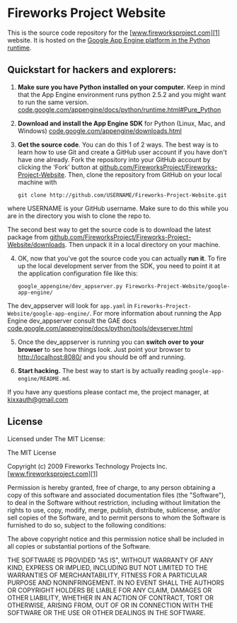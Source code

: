 Fireworks Project Website
=========================

This is the source code repository for the [www.fireworksproject.com][1] website.
It is hosted on the [Google App Engine platform in the Python runtime][2].

Quickstart for hackers and explorers:
-------------------------------------

1. __Make sure you have Python installed on your computer.__ Keep in mind that the
  App Engine environment runs python 2.5.2 and you might want to run the same
  version.  [code.google.com/appengine/docs/python/runtime.html#Pure_Python][3]

2. __Download and install the App Engine SDK__ for Python (Linux, Mac, and Windows)
[code.google.com/appengine/downloads.html][4]

3. __Get the source code__. You can do this 1 of 2 ways. The best way is to
  learn how to use Git and create a GitHub user account if you have don't have
  one already. Fork the repository into your GitHub account by clicking the
  'Fork' button at
  [github.com/FireworksProject/Fireworks-Project-Website](http://github.com/FireworksProject/Fireworks-Project-Website).
  Then, clone the repository from GitHub on your local machine with

    `git clone http://github.com/USERNAME/Fireworks-Project-Website.git`

  where USERNAME is your GitHub username. Make sure to do
  this while you are in the directory you wish to clone the repo to.

  The second best way to get the source code is to download the latest package
  from
  [github.com/FireworksProject/Fireworks-Project-Website/downloads](http://github.com/FireworksProject/Fireworks-Project-Website/downloads).
  Then unpack it in a local directory on your machine.

4. OK, now that you've got the source code you can actually __run it__. To fire
  up the local development server from the SDK, you need to point it at the
  application configuration file like this:

    `google_appengine/dev_appserver.py Fireworks-Project-Website/google-app-engine/`

  The dev_appserver will look for `app.yaml` in
  `Fireworks-Project-Website/google-app-engine/`. For more information about
  running the App Engine dev_appserver consult the GAE docs
  [code.google.com/appengine/docs/python/tools/devserver.html][5]

5. Once the dev_appserver is running you can __switch over to your browser__ to see
  how things look. Just point your browser to
  [http://localhost:8080/](http://localhost:8080/) and you should be off and
  running.

6. __Start hacking.__ The best way to start is by actually reading
`google-app-engine/README.md`.

If you have any questions please contact me, the project manager, at kixxauth@gmail.com


License
-------
Licensed under The MIT License:

The MIT License

Copyright (c) 2009 Fireworks Technology Projects Inc.
[www.fireworksproject.com][1]

Permission is hereby granted, free of charge, to any person obtaining a copy
of this software and associated documentation files (the "Software"), to deal
in the Software without restriction, including without limitation the rights
to use, copy, modify, merge, publish, distribute, sublicense, and/or sell
copies of the Software, and to permit persons to whom the Software is
furnished to do so, subject to the following conditions:

The above copyright notice and this permission notice shall be included in
all copies or substantial portions of the Software.

THE SOFTWARE IS PROVIDED "AS IS", WITHOUT WARRANTY OF ANY KIND, EXPRESS OR
IMPLIED, INCLUDING BUT NOT LIMITED TO THE WARRANTIES OF MERCHANTABILITY,
FITNESS FOR A PARTICULAR PURPOSE AND NONINFRINGEMENT. IN NO EVENT SHALL THE
AUTHORS OR COPYRIGHT HOLDERS BE LIABLE FOR ANY CLAIM, DAMAGES OR OTHER
LIABILITY, WHETHER IN AN ACTION OF CONTRACT, TORT OR OTHERWISE, ARISING FROM,
OUT OF OR IN CONNECTION WITH THE SOFTWARE OR THE USE OR OTHER DEALINGS IN
THE SOFTWARE.

  [1]: http://www.fireworksproject.com
  [2]: http://code.google.com/appengine/docs/python/overview.html
  [3]: http://code.google.com/appengine/docs/python/runtime.html#Pure_Python
  [4]: http://code.google.com/appengine/downloads.html
  [5]: http://code.google.com/appengine/docs/python/tools/devserver.html


